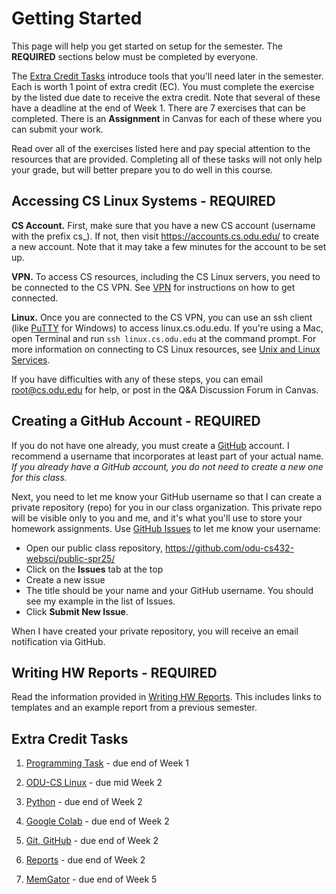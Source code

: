 # Getting Started

This page will help you get started on setup for the semester. The **REQUIRED** sections below must be completed by everyone.

The [Extra Credit Tasks](README.md#extra-credit-tasks) introduce tools that you'll need later in the semester. Each is worth 1 point of extra credit (EC).  You must complete the exercise by the listed due date to receive the extra credit. Note that several of these have a deadline at the end of Week 1. There are 7 exercises that can be completed.  There is an **Assignment** in Canvas for each of these where you can submit your work.

Read over all of the exercises listed here and pay special attention to the resources that are provided.  Completing all of these tasks will not only help your grade, but will better prepare you to do well in this course.

## Accessing CS Linux Systems - REQUIRED

**CS Account.** First, make sure that you have a new CS account (username with the prefix cs_).  If not, then visit <https://accounts.cs.odu.edu/> to create a new account.  Note that it may take a few minutes for the account to be set up.

**VPN.** To access CS resources, including the CS Linux servers, you need to be connected to the CS VPN.  See [VPN](https://systems.cs.odu.edu/Remote_Access_%26_VPN#VPN) for instructions on how to get connected.

**Linux.** Once you are connected to the CS VPN, you can use an ssh client (like [PuTTY](https://www.putty.org/) for Windows) to access linux.cs.odu.edu.  If you're using a Mac, open Terminal and run `ssh linux.cs.odu.edu` at the command prompt.  For more information on connecting to CS Linux resources, see [Unix and Linux Services](https://systems.cs.odu.edu/Unix_and_Linux_Services).

If you have difficulties with any of these steps, you can email root@cs.odu.edu for help, or post in the Q&A Discussion Forum in Canvas.

## Creating a GitHub Account - REQUIRED

If you do not have one already, you must create a [GitHub](https://github.com/) account. I recommend a username that incorporates at least part of your actual name. *If you already have a GitHub account, you do not need to create a new one for this class.*

Next, you need to let me know your GitHub username so that I can create a private repository (repo) for you in our class organization. This private repo will be visible only to you and me, and it's what you'll use to store your homework assignments. Use [GitHub Issues](https://github.com/features/issues) to let me know your username:

* Open our public class repository, <https://github.com/odu-cs432-websci/public-spr25/>
* Click on the **Issues** tab at the top
* Create a new issue
* The title should be your name and your GitHub username. You should see my example in the list of Issues.
* Click **Submit New Issue**.

When I have created your private repository, you will receive an email notification via GitHub.

## Writing HW Reports - REQUIRED

Read the information provided in [Writing HW Reports](reports.md). This includes links to templates and an example report from a previous semester. 

## Extra Credit Tasks

1. [Programming Task](EC-program.md) - due end of Week 1

1. [ODU-CS Linux](EC-linux.md) - due mid Week 2

1. [Python](EC-python.md) - due end of Week 2

1. [Google Colab](EC-colab.md) - due end of Week 2

1. [Git, GitHub](EC-git.md) - due end of Week 2

1. [Reports](EC-report.md) - due end of Week 2

1. [MemGator](EC-memgator.md) - due end of Week 5
